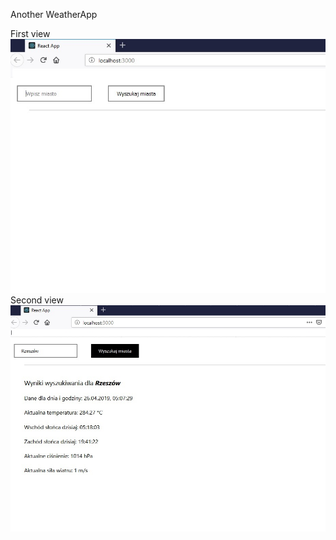 Another WeatherApp

First view
![alt text](https://github.com/Skotee/Another-WeatherApp/blob/master/widok1.jpg)
Second view
![alt text](https://github.com/Skotee/Another-WeatherApp/blob/master/widok2.jpg)
